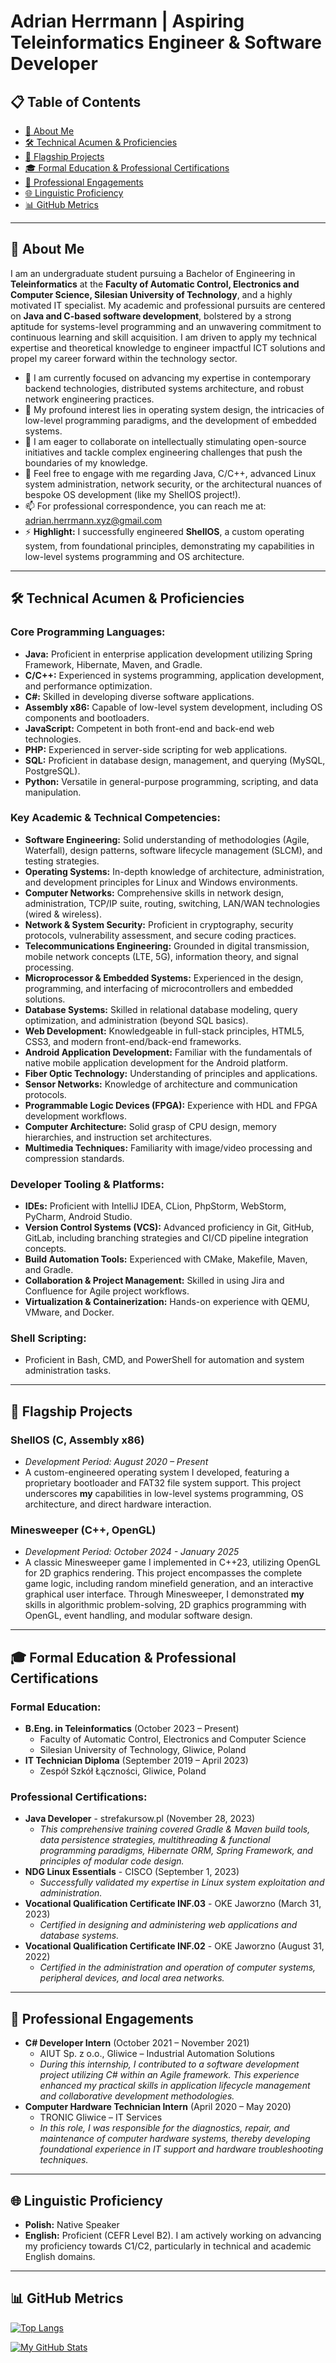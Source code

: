 # Adrian Herrmann | Aspiring Teleinformatics Engineer & Software Developer
## 📋 Table of Contents

* [👋 About Me](#-about-me)
* [🛠️ Technical Acumen & Proficiencies](#%EF%B8%8F-technical-acumen--proficiencies)
* [🚀 Flagship Projects](#-flagship-projects)
* [🎓 Formal Education & Professional Certifications](#-formal-education--professional-certifications)
* [💼 Professional Engagements](#-professional-engagements)
* [🌐 Linguistic Proficiency](#-linguistic-proficiency)
* [📊 GitHub Metrics](#-github-metrics)

---

## 👋 About Me

I am an undergraduate student pursuing a Bachelor of Engineering in **Teleinformatics** at the **Faculty of Automatic Control, Electronics and Computer Science, Silesian University of Technology**, and a highly motivated IT specialist. My academic and professional pursuits are centered on **Java and C-based software development**, bolstered by a strong aptitude for systems-level programming and an unwavering commitment to continuous learning and skill acquisition. I am driven to apply my technical expertise and theoretical knowledge to engineer impactful ICT solutions and propel my career forward within the technology sector.

*   🔭 I am currently focused on advancing my expertise in contemporary backend technologies, distributed systems architecture, and robust network engineering practices.
*   🌱 My profound interest lies in operating system design, the intricacies of low-level programming paradigms, and the development of embedded systems.
*   🤝 I am eager to collaborate on intellectually stimulating open-source initiatives and tackle complex engineering challenges that push the boundaries of my knowledge.
*   💬 Feel free to engage with me regarding Java, C/C++, advanced Linux system administration, network security, or the architectural nuances of bespoke OS development (like my ShellOS project!).
*   📫 For professional correspondence, you can reach me at: [adrian.herrmann.xyz@gmail.com](mailto:adrian.herrmann.xyz@gmail.com)
*   ⚡ **Highlight:** I successfully engineered **ShellOS**, a custom operating system, from foundational principles, demonstrating my capabilities in low-level systems programming and OS architecture.

---

## 🛠️ Technical Acumen & Proficiencies

### Core Programming Languages:
*   **Java:** Proficient in enterprise application development utilizing Spring Framework, Hibernate, Maven, and Gradle.
*   **C/C++:** Experienced in systems programming, application development, and performance optimization.
*   **C#:** Skilled in developing diverse software applications.
*   **Assembly x86:** Capable of low-level system development, including OS components and bootloaders.
*   **JavaScript:** Competent in both front-end and back-end web technologies.
*   **PHP:** Experienced in server-side scripting for web applications.
*   **SQL:** Proficient in database design, management, and querying (MySQL, PostgreSQL).
*   **Python:** Versatile in general-purpose programming, scripting, and data manipulation.

### Key Academic & Technical Competencies:
*   **Software Engineering:** Solid understanding of methodologies (Agile, Waterfall), design patterns, software lifecycle management (SLCM), and testing strategies.
*   **Operating Systems:** In-depth knowledge of architecture, administration, and development principles for Linux and Windows environments.
*   **Computer Networks:** Comprehensive skills in network design, administration, TCP/IP suite, routing, switching, LAN/WAN technologies (wired & wireless).
*   **Network & System Security:** Proficient in cryptography, security protocols, vulnerability assessment, and secure coding practices.
*   **Telecommunications Engineering:** Grounded in digital transmission, mobile network concepts (LTE, 5G), information theory, and signal processing.
*   **Microprocessor & Embedded Systems:** Experienced in the design, programming, and interfacing of microcontrollers and embedded solutions.
*   **Database Systems:** Skilled in relational database modeling, query optimization, and administration (beyond SQL basics).
*   **Web Development:** Knowledgeable in full-stack principles, HTML5, CSS3, and modern front-end/back-end frameworks.
*   **Android Application Development:** Familiar with the fundamentals of native mobile application development for the Android platform.
*   **Fiber Optic Technology:** Understanding of principles and applications.
*   **Sensor Networks:** Knowledge of architecture and communication protocols.
*   **Programmable Logic Devices (FPGA):** Experience with HDL and FPGA development workflows.
*   **Computer Architecture:** Solid grasp of CPU design, memory hierarchies, and instruction set architectures.
*   **Multimedia Techniques:** Familiarity with image/video processing and compression standards.

### Developer Tooling & Platforms:
*   **IDEs:** Proficient with IntelliJ IDEA, CLion, PhpStorm, WebStorm, PyCharm, Android Studio.
*   **Version Control Systems (VCS):** Advanced proficiency in Git, GitHub, GitLab, including branching strategies and CI/CD pipeline integration concepts.
*   **Build Automation Tools:** Experienced with CMake, Makefile, Maven, and Gradle.
*   **Collaboration & Project Management:** Skilled in using Jira and Confluence for Agile project workflows.
*   **Virtualization & Containerization:** Hands-on experience with QEMU, VMware, and Docker.

### Shell Scripting:
*   Proficient in Bash, CMD, and PowerShell for automation and system administration tasks.

---

## 🚀 Flagship Projects

### ShellOS (C, Assembly x86)
*   *Development Period: August 2020 – Present*
*   A custom-engineered operating system I developed, featuring a proprietary bootloader and FAT32 file system support. This project underscores **my** capabilities in low-level systems programming, OS architecture, and direct hardware interaction.

### Minesweeper (C++, OpenGL)
*   *Development Period: October 2024 - January 2025*
*   A classic Minesweeper game I implemented in C++23, utilizing OpenGL for 2D graphics rendering. This project encompasses the complete game logic, including random minefield generation, and an interactive graphical user interface. Through Minesweeper, I demonstrated **my** skills in algorithmic problem-solving, 2D graphics programming with OpenGL, event handling, and modular software design.

---

## 🎓 Formal Education & Professional Certifications

### Formal Education:
*   **B.Eng. in Teleinformatics** (October 2023 – Present)
    *   Faculty of Automatic Control, Electronics and Computer Science
    *   Silesian University of Technology, Gliwice, Poland
*   **IT Technician Diploma** (September 2019 – April 2023)
    *   Zespół Szkół Łączności, Gliwice, Poland

### Professional Certifications:
*   **Java Developer** - strefakursow.pl (November 28, 2023)
    *   *This comprehensive training covered Gradle & Maven build tools, data persistence strategies, multithreading & functional programming paradigms, Hibernate ORM, Spring Framework, and principles of modular code design.*
*   **NDG Linux Essentials** - CISCO (September 1, 2023)
    *   *Successfully validated my expertise in Linux system exploitation and administration.*
*   **Vocational Qualification Certificate INF.03** - OKE Jaworzno (March 31, 2023)
    *   *Certified in designing and administering web applications and database systems.*
*   **Vocational Qualification Certificate INF.02** - OKE Jaworzno (August 31, 2022)
    *   *Certified in the administration and operation of computer systems, peripheral devices, and local area networks.*

---

## 💼 Professional Engagements

*   **C# Developer Intern** (October 2021 – November 2021)
    *   AIUT Sp. z o.o., Gliwice – Industrial Automation Solutions
    *   *During this internship, I contributed to a software development project utilizing C# within an Agile framework. This experience enhanced my practical skills in application lifecycle management and collaborative development methodologies.*
*   **Computer Hardware Technician Intern** (April 2020 – May 2020)
    *   TRONIC Gliwice – IT Services
    *   *In this role, I was responsible for the diagnostics, repair, and maintenance of computer hardware systems, thereby developing foundational experience in IT support and hardware troubleshooting techniques.*

---

## 🌐 Linguistic Proficiency

*   **Polish:** Native Speaker
*   **English:** Proficient (CEFR Level B2). I am actively working on advancing my proficiency towards C1/C2, particularly in technical and academic English domains.

---

## 📊 GitHub Metrics

[![Top Langs](https://github-readme-stats-two-red-56.vercel.app/api/top-langs/?username=adrian-herrmann-xyz&layout=compact&theme=dracula&hide_border=true&langs_count=6)](https://github.com/anuraghazra/github-readme-stats)

[![My GitHub Stats](https://github-readme-stats-two-red-56.vercel.app/api?username=adrian-herrmann-xyz&show_icons=true&theme=dracula&rank_icon=github&hide_border=true&count_private=true&include_all_commits=true&hide=prs,contribs)](https://github.com/anuraghazra/github-readme-stats)

